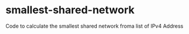 # smallest-shared-network
Code to calculate the smallest shared network froma list of IPv4 Address

